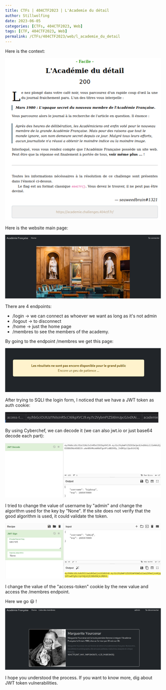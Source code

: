 ```yaml
---
title: CTFs | 404CTF2023 | L'Academie du détail
author: Stillwolfing
date: 2023-06-05
categories: [CTFs, 404CTF2023, Web]
tags: [CTF, 404CTF2023, Web]
permalink: /CTFs/404CTF2023/web/l_academie_du_detail
---
```


Here is the context:

![context](/assets/img/CTFs/404CTF2023/web/l_academie_du_detail/context.png)

Here is the website main page:

![home](/assets/img/CTFs/404CTF2023/web/l_academie_du_detail/home.png)

There are 4 endpoints:
- /login -> we can connect as whoever we want as long as it's not admin
- /logout -> to disconnect
- /home -> just the home page
- /membres to see the members of the academy.

By going to the endpoint /membres we get this page:

![membres](/assets/img/CTFs/404CTF2023/web/l_academie_du_detail/membres.png)


After trying to SQLI the login form, I noticed that we have a JWT token as auth cookie:

![cookie](/assets/img/CTFs/404CTF2023/web/l_academie_du_detail/cookie.png)

By using Cyberchef, we can decode it (we can also jwt.io or just base64 decode each part):

![cyberchef_decode](/assets/img/CTFs/404CTF2023/web/l_academie_du_detail/cyberchef_decode.png)

I tried to change the value of username by "admin" and change the algorithm used for the key by "None". If the site does not verify that the good algorithm is used, it could validate the token.

![cyberchef_encode](/assets/img/CTFs/404CTF2023/web/l_academie_du_detail/cyberchef_encode.png)

I change the value of the "access-token" cookie by the new value and access the /membres endpoint.

Here we go 😃 !

![flag](/assets/img/CTFs/404CTF2023/web/l_academie_du_detail/flag.png)

I hope you understood the process. If you want to know more, dig about JWT token vulnerabilities.


